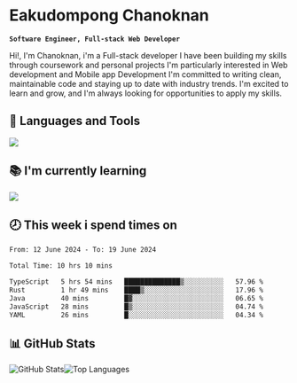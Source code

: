 # Eakudompong Chanoknan

**`Software Engineer, Full-stack Web Developer`**

<p>Hi!, I'm Chanoknan, i'm a Full-stack developer I have been building my skills
through coursework and personal projects I'm particularly interested in Web development
and Mobile app Development I'm committed to writing clean, maintainable
code and staying up to date with industry trends. I'm excited to learn
and grow, and I'm always looking for opportunities to apply my skills.</p>

## 🔧 Languages and Tools

  <a href="https://skillicons.dev">
    <img src="https://skillicons.dev/icons?i=typescript,javascript,html,css,php,java,python,laravel,nodejs,mongodb,react,nextjs,tailwind,mysql,planetscale,postgres,firebase&perline=9" />
  </a>
  
## 📚 I'm currently learning
  <a href="https://skillicons.dev">
    <img src="https://skillicons.dev/icons?i=go,rust,kotlin,androidstudio,graphql,docker,kubernetes,gcp,aws" />
  </a>

## 🕗 This week i spend times on

<!--START_SECTION:waka-->

```txt
From: 12 June 2024 - To: 19 June 2024

Total Time: 10 hrs 10 mins

TypeScript   5 hrs 54 mins   ██████████████▒░░░░░░░░░░   57.96 %
Rust         1 hr 49 mins    ████▒░░░░░░░░░░░░░░░░░░░░   17.96 %
Java         40 mins         █▓░░░░░░░░░░░░░░░░░░░░░░░   06.65 %
JavaScript   28 mins         █▒░░░░░░░░░░░░░░░░░░░░░░░   04.74 %
YAML         26 mins         █░░░░░░░░░░░░░░░░░░░░░░░░   04.34 %
```

<!--END_SECTION:waka-->

## 📊 GitHub Stats

<p style="display: flex">
  <img alt="GitHub Stats" src="https://github-readme-stats.vercel.app/api?username=EC-9624&show_icons=true&theme=gruvbox&count_private=true"/>
  <img alt="Top Languages" src="https://github-readme-stats.vercel.app/api/top-langs/?username=EC-9624&layout=compact&theme=gruvbox" />  
</p>
